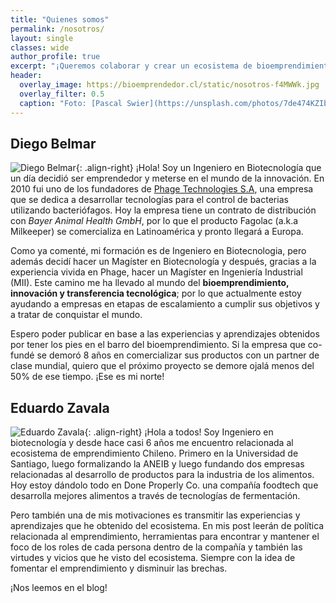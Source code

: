 ```yaml
---
title: "Quienes somos"
permalink: /nosotros/
layout: single
classes: wide
author_profile: true
excerpt: "¡Queremos colaborar y crear un ecosistema de bioemprendimiento!"
header:
  overlay_image: https://bioemprendedor.cl/static/nosotros-f4MWWk.jpg
  overlay_filter: 0.5
  caption: "Foto: [Pascal Swier](https://unsplash.com/photos/7de474KZIbs) @ Unsplash"
---
```


## Diego Belmar
![Diego Belmar](https://res.cloudinary.com/bioemp/image/upload/c_limit,f_auto,q_auto,w_200/avatar/diego.jpg){: .align-right} ¡Hola! Soy un Ingeniero en Biotecnología que un día decidió ser emprendedor y meterse en el mundo de la innovación. En 2010 fui uno de los fundadores de [Phage Technologies S.A](https://pht.cl), una empresa que se dedica a desarrollar tecnologías para el control de bacterias utilizando bacteriófagos. Hoy la empresa tiene un contrato de distribución con _Bayer Animal Health GmbH_, por lo que el producto Fagolac (a.k.a Milkeeper) se comercializa en Latinoamérica y pronto llegará a Europa.

Como ya comenté, mi formación es de Ingeniero en Biotecnologia, pero además decidí hacer un Magíster en Biotecnología y después, gracias a la experiencia vivida en Phage, hacer un Magíster en Ingeniería Industrial (MII). Este camino me ha llevado al mundo del **bioemprendimiento, innovación y transferencia tecnológica**; por lo que actualmente estoy ayudando a empresas en etapas de escalamiento a cumplir sus objetivos y a tratar de conquistar el mundo.

Espero poder publicar en base a las experiencias y aprendizajes obtenidos por tener los pies en el barro del bioemprendimiento. Si la empresa que co-fundé se demoró 8 años en comercializar sus productos con un partner de clase mundial, quiero que el próximo proyecto se demore ojalá menos del 50% de ese tiempo. ¡Ese es mi norte!

## Eduardo Zavala
![Eduardo Zavala](https://res.cloudinary.com/bioemp/image/upload/c_limit,f_auto,q_auto,w_200/avatar/eduardo.jpg){: .align-right} ¡Hola a todos! Soy Ingeniero en biotecnología y desde hace casi 6 años me encuentro relacionada al ecosistema de emprendimiento Chileno. Primero en la Universidad de Santiago, luego formalizando la ANEIB y luego fundando dos empresas relacionadas al desarrollo de productos para la industria de los alimentos. Hoy estoy dándolo todo en Done Properly Co. una compañía foodtech que desarrolla mejores alimentos a través de tecnologías de fermentación.

Pero también una de mis motivaciones es transmitir las experiencias y aprendizajes que he obtenido del ecosistema. En mis post leerán de política relacionada al emprendimiento, herramientas para encontrar y mantener el foco de los roles de cada persona dentro de la compañía y también las virtudes y vicios que he visto del ecosistema. Siempre con la idea de fomentar el emprendimiento y disminuir las brechas.

¡Nos leemos en el blog!

